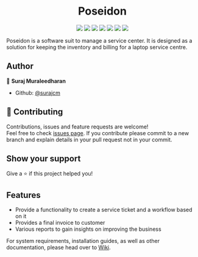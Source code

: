 <h1 align="center">
    Poseidon
</h1>

<p align="center">
    <a href="https://github.com/surajcm/Poseidon/commits/" title="Last Commit"><img src="https://img.shields.io/github/last-commit/surajcm/Poseidon?style=flat"></a>
    <a href="https://github.com/surajcm/Poseidon/issues" title="Open Issues"><img src="https://img.shields.io/github/issues/surajcm/Poseidon?style=flat"></a>
    <a href="https://travis-ci.org/surajcm/Poseidon" title="Build Status"><img src="https://travis-ci.org/surajcm/Poseidon.svg?branch=master"></a>
    <a href="https://circleci.com/gh/surajcm/Poseidon"><img src="https://circleci.com/gh/surajcm/Poseidon.svg?style=svg"></a>
    <a href="https://sonarcloud.io/dashboard?id=surajcm_Poseidon" title="Quality Gate"><img src="https://sonarcloud.io/api/project_badges/measure?project=surajcm_Poseidon&metric=alert_status"></a>
    <a href="https://sonarcloud.io/dashboard?id=surajcm_Poseidon&metric=Coverage&view=list" title="Coverage"><img src="https://sonarcloud.io/api/project_badges/measure?project=surajcm_Poseidon&metric=coverage"></a>
    <a href="https://github.com/surajcm/Poseidon/blob/master/LICENSE" title="License"><img src="https://img.shields.io/badge/License-MIT-green.svg?style=flat"></a>
</p>
Poseidon is a software suit to manage a service center. It is designed as a solution for keeping the inventory and billing for a laptop service centre.

## Author

👤 **Suraj Muraleedharan**

* Github: [@surajcm](https://github.com/surajcm)

## 🤝 Contributing

Contributions, issues and feature requests are welcome!<br />Feel free to check [issues page](https://github.com/surajcm/Poseidon/issues).
If you contribute please commit to a new branch and explain details in your pull request not in your commit.

## Show your support

Give a ⭐️ if this project helped you!

## Features
* Provide a functionality to create a service ticket and a workflow based on it
* Provides a final invoice to customer
* Various reports to gain insights on improving the business

For system requirements, installation guides, as well as other documentation, please head over to [Wiki](https://github.com/surajcm/Poseidon/wiki).
